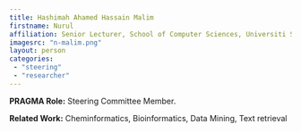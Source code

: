 ```yaml
---
title: Hashimah Ahamed Hassain Malim
firstname: Nurul 
affiliation: Senior Lecturer, School of Computer Sciences, Universiti Sains Malaysia (USM)
imagesrc: "n-malim.png"
layout: person
categories:
 - "steering"
 - "researcher"
---
```


**PRAGMA Role:** Steering Committee Member.  

**Related Work:** Cheminformatics, Bioinformatics, Data Mining, Text retrieval 
